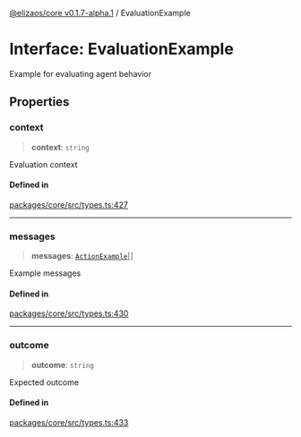 [@elizaos/core v0.1.7-alpha.1](../index.md) / EvaluationExample

# Interface: EvaluationExample

Example for evaluating agent behavior

## Properties

### context

> **context**: `string`

Evaluation context

#### Defined in

[packages/core/src/types.ts:427](https://github.com/elizaOS/eliza/blob/main/packages/core/src/types.ts#L427)

---

### messages

> **messages**: [`ActionExample`](ActionExample.md)[]

Example messages

#### Defined in

[packages/core/src/types.ts:430](https://github.com/elizaOS/eliza/blob/main/packages/core/src/types.ts#L430)

---

### outcome

> **outcome**: `string`

Expected outcome

#### Defined in

[packages/core/src/types.ts:433](https://github.com/elizaOS/eliza/blob/main/packages/core/src/types.ts#L433)
